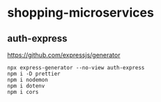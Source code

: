 # shopping-microservices


## auth-express
https://github.com/expressjs/generator

```shell
npx express-generator --no-view auth-express
npm i -D prettier
npm i nodemon
npm i dotenv
npm i cors
```
